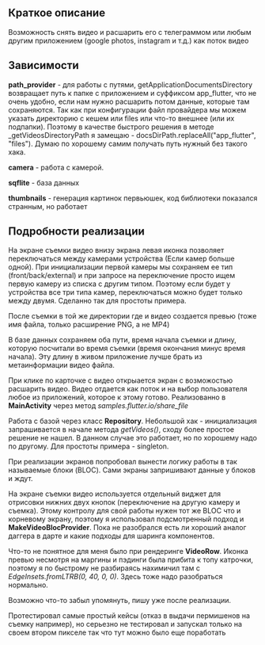 
## Краткое описание

Возможность снять видео и расшарить его с телеграммом или любым другим приложением (google photos, instagram и т.д.) как поток видео

## Зависимости

**path_provider** - для работы с путями, getApplicationDocumentsDirectory возвращает путь к папке с приложением и суффиксом app_flutter, что
не очень удобно, если нам нужно расшарить потом данные, которые там сохраняются. Так как при конфигурации файл провайдера мы можем указать
директорию с кешем или files или что-то внешнее (или их подпапки). Поэтому в качестве быстрого решения в методе _getVideosDirectoryPath
я замещаю - docsDirPath.replaceAll("app_flutter", "files"). Думаю по хорошему  самим получать путь нужный без такого хака.

**camera** - работа с камерой.

**sqflite** - база данных

**thumbnails** - генерация картинок первьюшек, код библиотеки показался странным, но работает


## Подробности реализации

На экране съемки видео внизу экрана левая иконка позволяет переключаться между камерами устройства (Если камер больше одной).
При инициализации первой камеры мы сохраняем ее тип (front/back/external) и при запросе на переключение просто ищем первую камеру из списка с другим
типом. Поэтому если будет у устройства все три типа камер, переключаться можно будет только между двумя. Сделанно так для простоты примера.

После съемки в той же директории где и видео создается превью (тоже имя файла, только расширение PNG, а не MP4)

В базе данных сохраняем оба пути, время начала съемки и длину, которую посчитали во время съемки (время окончания минус время начала). Эту длину
в живом приложение лучше брать из метаинформации видео файла.

При клике по карточке с видео открыается экран с возможостью расшарить видео. Видео отдается как поток и на выбор пользователя любое из приложений,
которое к этому готово. Реализованно в **MainActivity** через метод *samples.flutter.io/share_file*

Работа с базой через класс **Repository**. Небольшой хак - инициализация запрашивается в начале метода *getVideos()*, сходу более простое решение не 
нашел. В данном случае это работает, но по хорошему надо по другому. Для простоты примера - singleton.

При реализации экранов попробовал вынести логику работы в так называемые блоки (BLOC). Сами экраны запришивают данные у блоков и ждут.

На экране съемки видео используется отдельный виджет для отрисовки нижних двух кнопок (переключение на другую камеру и съемка). Этому контролу для
свой работы нужен тот же BLOC что и корневому экрану, поэтому я использовал подсмотренный подход и **MakeVideoBlocProvider**. Пока не разобрался 
есть ли хороший аналог даггера в дарте и какие подходы для шаринга компонентов.

Что-то не понятное для меня было при рендеринге **VideoRow**. Иконка превью несмотря на маргины и пэдинги была прибита к топу катрочки, поэтому
я по быстрому не разбираясь нахимичил там с *EdgeInsets.fromLTRB(0, 40, 0, 0)*. Здесь тоже надо разобраться нормально.

Возможно что-то забыл упомянуть, пишу уже после реализации.



Протестировал самые простый кейсы (отказ в выдачи пермишенов на съемку например), но серьезно не тестировал и запускал только на своем втором пикселе
так что тут можно было еще поработать



